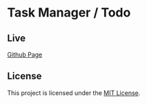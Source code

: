 # Task Manager / Todo

## Live
[Github Page](https://shihabzzz.github.io/Todo_App/)


## License
This project is licensed under the [MIT License](LICENSE).
